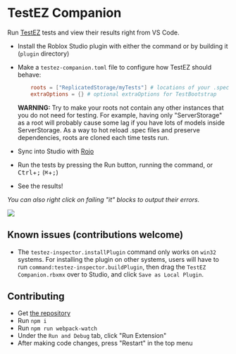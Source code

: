 # TestEZ Companion

Run [TestEZ](https://roblox.github.io/testez/) tests and view their results right from VS Code.

-   Install the Roblox Studio plugin with either the command or by building it (`plugin` directory)
-   Make a `testez-companion.toml` file to configure how TestEZ should behave:

    ```toml
    	roots = ["ReplicatedStorage/myTests"] # locations of your .spec files (which are found as descendants too)
    	extraOptions = {} # optional extraOptions for TestBootstrap
    ```

    **WARNING:** Try to make your roots not contain any other instances that you do not need for testing. For example, having only "ServerStorage" as a root will probably cause some lag if you have lots of models inside ServerStorage. As a way to hot reload .spec files and preserve dependencies, roots are cloned each time tests run.

-   Sync into Studio with [Rojo](https://rojo.space/)
-   Run the tests by pressing the Run button, running the command, or <kbd>Ctrl</kbd>+<kbd>;</kbd> (<kbd>⌘</kbd>+<kbd>;</kbd>)
-   See the results!

_You can also right click on failing "it" blocks to output their errors._

![](https://user-images.githubusercontent.com/39647014/115806038-bdfdc180-a3ee-11eb-9c7c-f85b4491a8bc.png)

## Known issues (contributions welcome)

-   The `testez-inspector.installPlugin` command only works on `win32` systems. For installing the plugin on other systems, users will have to run `command:testez-inspector.buildPlugin`, then drag the `TestEZ Companion.rbxmx` over to Studio, and click `Save as Local Plugin`.

## Contributing

-   Get [the repository](https://github.com/tacheometry/testez-companion)
-   Run `npm i`
-   Run `npm run webpack-watch`
-   Under the `Run and Debug` tab, click "Run Extension"
-   After making code changes, press "Restart" in the top menu
